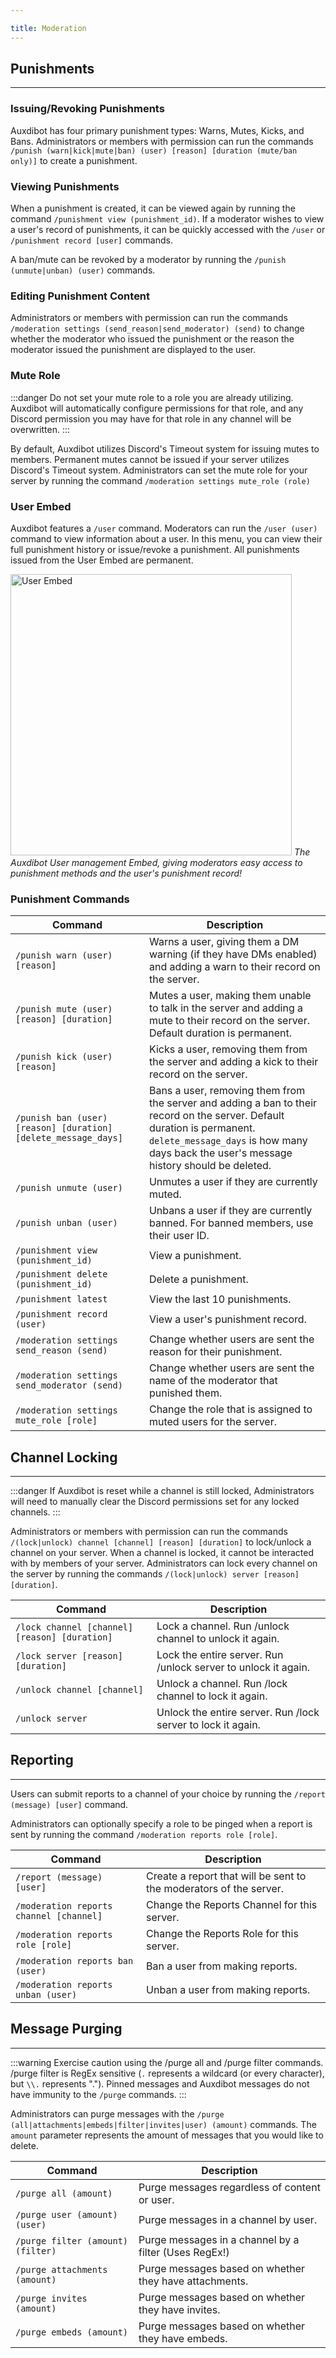 ```yaml
---

title: Moderation
---
```


## Punishments

-----

### Issuing/Revoking Punishments

Auxdibot has four primary punishment types: Warns, Mutes, Kicks, and Bans. Administrators or members with permission can run the commands `/punish (warn|kick|mute|ban) (user) [reason] [duration (mute/ban only)]` to create a punishment.

### Viewing Punishments

When a punishment is created, it can be viewed again by running the command `/punishment view (punishment_id)`. If a moderator wishes to view a user's record of punishments, it can be quickly accessed with the `/user` or `/punishment record [user]` commands.

A ban/mute can be revoked by a moderator by running the `/punish (unmute|unban) (user)` commands.

### Editing Punishment Content

Administrators or members with permission can run the commands `/moderation settings (send_reason|send_moderator) (send)` to change whether the moderator who issued the punishment or the reason the moderator issued the punishment are displayed to the user.

### Mute Role

:::danger
Do not set your mute role to a role you are already utilizing. Auxdibot will automatically configure permissions for that role, and any Discord permission you may have for that role in any channel will be overwritten.
:::

By default, Auxdibot utilizes Discord's Timeout system for issuing mutes to members. Permanent mutes cannot be issued if your server utilizes Discord's Timeout system. Administrators can set the mute role for your server by running the command `/moderation settings mute_role (role)`
### User Embed

Auxdibot features a `/user` command. Moderators can run the `/user (user)` command to view information about a user. In this menu, you can view their full punishment history or issue/revoke a punishment. All punishments issued from the User Embed are permanent.

<p class="image">
<img alt="User Embed" src="/_assets/user_embed.png" width="450"/>
<em>The Auxdibot User management Embed, giving moderators easy access to punishment methods and the user's punishment record!</em>
</p>

### Punishment Commands

| Command  | Description |
| ------------- | ------------------- |
| `/punish warn (user) [reason]`| Warns a user, giving them a DM warning (if they have DMs enabled) and adding a warn to their record on the server. |
| `/punish mute (user) [reason] [duration]` | Mutes a user, making them unable to talk in the server and adding a mute to their record on the server. Default duration is permanent. |
| `/punish kick (user) [reason]`| Kicks a user, removing them from the server and adding a kick to their record on the server. |
| `/punish ban (user) [reason] [duration] [delete_message_days]`| Bans a user, removing them from the server and adding a ban to their record on the server. Default duration is permanent. `delete_message_days` is how many days back the user's message history should be deleted. |
| `/punish unmute (user)`| Unmutes a user if they are currently muted. |
| `/punish unban (user)`| Unbans a user if they are currently banned. For banned members, use their user ID. |
| `/punishment view (punishment_id)`| View a punishment. |
| `/punishment delete (punishment_id)`| Delete a punishment. |
| `/punishment latest`| View the last 10 punishments. |
| `/punishment record (user)`| View a user's punishment record. |
| `/moderation settings send_reason (send)`| Change whether users are sent the reason for their punishment. |
| `/moderation settings send_moderator (send)`| Change whether users are sent the name of the moderator that punished them. |
| `/moderation settings mute_role [role]`| Change the role that is assigned to muted users for the server. |

## Channel Locking

-----

:::danger
If Auxdibot is reset while a channel is still locked, Administrators will need to manually clear the Discord permissions set for any locked channels.
:::

Administrators or members with permission can run the commands `/(lock|unlock) channel [channel] [reason] [duration]` to lock/unlock a channel on your server. When a channel is locked, it cannot be interacted with by members of your server. Administrators can lock every channel on the server by running the commands `/(lock|unlock) server [reason] [duration]`.

| Command  | Description |
| ------------- | ------------------- |
| `/lock channel [channel] [reason] [duration]`| Lock a channel. Run /unlock channel to unlock it again. |
| `/lock server [reason] [duration]` | Lock the entire server. Run /unlock server to unlock it again. |
| `/unlock channel [channel]`| Unlock a channel. Run /lock channel to lock it again. |
| `/unlock server`| Unlock the entire server. Run /lock server to lock it again. |

## Reporting

-----

Users can submit reports to a channel of your choice by running the `/report (message) [user]` command. 

Administrators can optionally specify a role to be pinged when a report is sent by running the command `/moderation reports role [role]`.

| Command  | Description |
| ------------- | ------------------- |
| `/report (message) [user]`| Create a report that will be sent to the moderators of the server. |
| `/moderation reports channel [channel]`| Change the Reports Channel for this server. |
| `/moderation reports role [role]` | Change the Reports Role for this server. |
| `/moderation reports ban (user)`| Ban a user from making reports. |
| `/moderation reports unban (user)`| Unban a user from making reports. |

## Message Purging

-----

:::warning
Exercise caution using the /purge all and /purge filter commands. /purge filter is RegEx sensitive (`.` represents a wildcard (or every character), but `\\.` represents "."). Pinned messages and Auxdibot messages do not have immunity to the `/purge` commands.
:::

Administrators can purge messages with the `/purge (all|attachments|embeds|filter|invites|user) (amount)` commands. The `amount` parameter represents the amount of messages that you would like to delete.

| Command  | Description |
| ------------- | ------------------- |
| `/purge all (amount)`| Purge messages regardless of content or user. |
| `/purge user (amount) (user)` | Purge messages in a channel by user. |
| `/purge filter (amount) (filter)`| Purge messages in a channel by a filter (Uses RegEx!) |
| `/purge attachments (amount)`| Purge messages based on whether they have attachments. |
| `/purge invites (amount)`| Purge messages based on whether they have invites. |
| `/purge embeds (amount)`| Purge messages based on whether they have embeds. |
